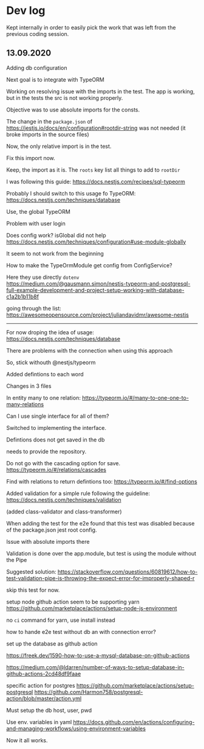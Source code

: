 # Dev log

Kept internally in order to easily pick the work that was left from the previous coding session.

## 13.09.2020

Adding db configuration

Next goal is to integrate with TypeORM

Working on resolving issue with the imports in the test. The app is working, but in the tests the src is not working properly.

Objective was to use absolute imports for the consts.

The change in the `package.json` of https://jestjs.io/docs/en/configuration#rootdir-string
was not needed (it broke imports in the source files)

Now, the only relative import is in the test.

Fix this import now. 

Keep, the import as it is.
The `roots` key list all things to add to `rootDir`

I was following this guide:
https://docs.nestjs.com/recipes/sql-typeorm

Probably I should switch to this usage fo TypeORM:
https://docs.nestjs.com/techniques/database

Use, the global TypeORM


Problem with user login

Does config work?
isGlobal did not help https://docs.nestjs.com/techniques/configuration#use-module-globally

It seem to not work from the beginning

How to make the TypeOrmModule get config from ConfigService? 

Here they use directly `dotenv`
https://medium.com/@gausmann.simon/nestjs-typeorm-and-postgresql-full-example-development-and-project-setup-working-with-database-c1a2b1b11b8f

going through the list:
https://awesomeopensource.com/project/juliandavidmr/awesome-nestjs


------
For now droping the idea of usage:
https://docs.nestjs.com/techniques/database

There are problems with the connection when using this approach

So, stick withouth @nestjs/typeorm


Added defintions to each word

Changes in 3 files

In entity many to one relation:
https://typeorm.io/#/many-to-one-one-to-many-relations

Can I use single interface for all of them?

Switched to implementing the interface.

Defintions does not get saved in the db

needs to provide the repository.

Do not go with the cascading option for save.
https://typeorm.io/#/relations/cascades

Find with relations to return defintions too:
https://typeorm.io/#/find-options


Added validation for a simple rule following the guideline:
https://docs.nestjs.com/techniques/validation

(added class-validator and class-transformer)

When adding the test for the e2e found that this test was disabled because of the package.json jest root config.

Issue with absolute imports there

Validation is done over the app.module, but test is using the module without the Pipe

Suggested solution:
https://stackoverflow.com/questions/60819612/how-to-test-validation-pipe-is-throwing-the-expect-error-for-improperly-shaped-r

skip this test for now.


setup node github action seem to be supporting yarn
https://github.com/marketplace/actions/setup-node-js-environment

no `ci` command for yarn, use install instead

how to hande e2e test without db an with connection error?

set up the database as github action

https://freek.dev/1590-how-to-use-a-mysql-database-on-github-actions

https://medium.com/@ldarren/number-of-ways-to-setup-database-in-github-actions-2cd48df9faae

specific action for postgres
https://github.com/marketplace/actions/setup-postgresql
https://github.com/Harmon758/postgresql-action/blob/master/action.yml

Must setup the db host, user, pwd

Use env. variables in yaml
https://docs.github.com/en/actions/configuring-and-managing-workflows/using-environment-variables

Now it all works.